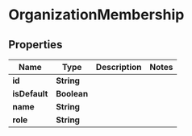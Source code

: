 

# OrganizationMembership


## Properties

Name | Type | Description | Notes
------------ | ------------- | ------------- | -------------
**id** | **String** |  | 
**isDefault** | **Boolean** |  | 
**name** | **String** |  | 
**role** | **String** |  | 



